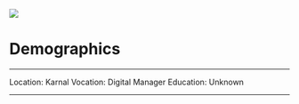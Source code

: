 <img src='https://avataaars.io/?avatarStyle=Circle&topType=ShortHairTheCaesarSidePart&accessoriesType=Prescription02&hairColor=Platinum&facialHairType=BeardMedium&facialHairColor=BrownDark&clotheType=GraphicShirt&clotheColor=Gray01&graphicType=Skull&eyeType=Dizzy&eyebrowType=UpDownNatural&mouthType=Grimace&skinColor=Light'
/>
# Demographics
---
Location: Karnal
Vocation: Digital Manager
Education: Unknown

---